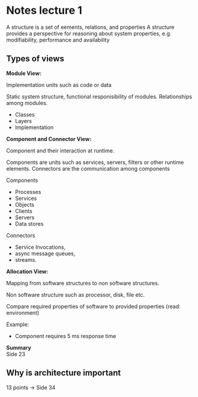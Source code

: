 # Notes lecture 1
A structure is a set of eements, relations, and properties
A structure provides a perspective for reasoning about system properties, e.g. modifiability, performance and availability

## Types of views
<b>Module View:</b>

Implementation units such as code or data

Static system structure, functional responisibility of modules. Relationships among modules. 

- Classes
- Layers
- Implementation


<b>Component and Connector View:</b>

Component and their interaction at runtime. 

Components are units such as services, servers, filters or other runtime elements.
Connectors are the communication among components


Components
- Processes
- Services
- Objects
- Clients
- Servers
- Data stores

Connectors
- Service Invocations, 
- async message queues, 
- streams.

<b>Allocation View:</b>

Mapping from software structures to non software structures.

Non software structure such as processor, disk, file etc.

Compare required properties of software to provided properties (read: environment)



Example:
- Component requires 5 ms response time

<b>Summary</b> <br>
Side 23


## Why is architecture important
13 points -> Side 34









